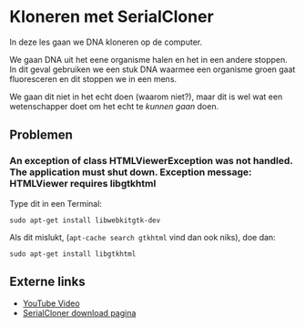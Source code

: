 # Kloneren met SerialCloner

In deze les gaan we DNA kloneren op de computer.
 
We gaan DNA uit het eene organisme halen en het in een
andere stoppen. In dit geval gebruiken we een stuk DNA waarmee een organisme groen gaat
fluoresceren en dit stoppen we in een mens.  

We gaan dit niet in het echt doen (waarom niet?), maar dit
is wel wat een wetenschapper doet om het echt te *kunnen gaan* doen.

## Problemen

### An exception of class HTMLViewerException was not handled. The application must shut down. Exception message: HTMLViewer requires libgtkhtml

Type dit in een Terminal:

```
sudo apt-get install libwebkitgtk-dev
```

Als dit mislukt, (`apt-cache search gtkhtml` vind dan ook niks), doe dan:

```
sudo apt-get install libgtkhtml
```

## Externe links

 * [YouTube Video](https://www.youtube.com/watch?v=fm5I-5xUoNY)
 * [SerialCloner download pagina](http://serialbasics.free.fr/Serial_Cloner-Download.html)
